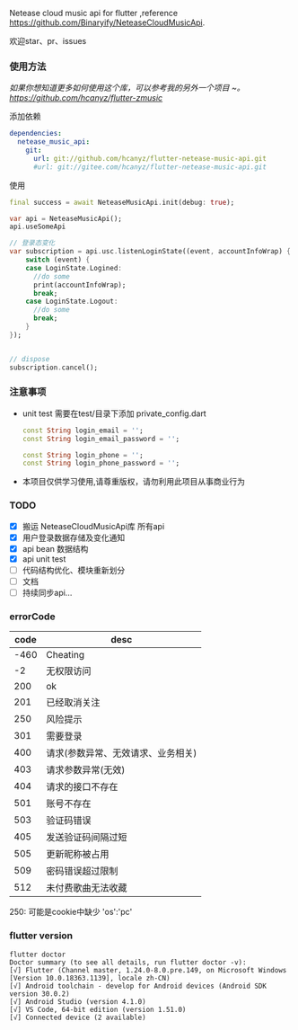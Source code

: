 Netease cloud music api for flutter ,reference https://github.com/Binaryify/NeteaseCloudMusicApi.   

欢迎star、pr、issues

### 使用方法
*如果你想知道更多如何使用这个库，可以参考我的另外一个项目 ~。https://github.com/hcanyz/flutter-zmusic*

添加依赖
```yaml
dependencies:
  netease_music_api:
    git:
      url: git://github.com/hcanyz/flutter-netease-music-api.git
      #url: git://gitee.com/hcanyz/flutter-netease-music-api.git
```
使用

```dart
final success = await NeteaseMusicApi.init(debug: true);
```

```dart
var api = NeteaseMusicApi();
api.useSomeApi

// 登录态变化
var subscription = api.usc.listenLoginState((event, accountInfoWrap) {
    switch (event) {
    case LoginState.Logined:
      //do some
      print(accountInfoWrap);
      break;
    case LoginState.Logout:
      //do some
      break;
    }
});


// dispose
subscription.cancel();
```

### 注意事项
- unit test 需要在test/目录下添加 private_config.dart
    ```dart
    const String login_email = '';
    const String login_email_password = '';
    
    const String login_phone = '';
    const String login_phone_password = '';
    ```
- 本项目仅供学习使用,请尊重版权，请勿利用此项目从事商业行为

### TODO
- [x] 搬运 NeteaseCloudMusicApi库 所有api
- [x] 用户登录数据存储及变化通知
- [x] api bean 数据结构
- [x] api unit test
- [ ] 代码结构优化、模块重新划分
- [ ] 文档
- [ ] 持续同步api...

### errorCode
| code | desc                               |
|------|--------------------                |
| -460 | Cheating                           |
| -2   | 无权限访问                         |
| 200  | ok                                 |
| 201  | 已经取消关注                       |
| 250  | 风险提示                           |
| 301  | 需要登录                           |
| 400  | 请求(参数异常、无效请求、业务相关) |
| 403  | 请求参数异常(无效)                 |
| 404  | 请求的接口不存在                   |
| 501  | 账号不存在                         |
| 503  | 验证码错误                         |
| 405  | 发送验证码间隔过短                 |
| 505  | 更新昵称被占用                     |
| 509  | 密码错误超过限制                   |
| 512  | 未付费歌曲无法收藏                 |

250: 可能是cookie中缺少 'os':'pc'

### flutter version
```text
flutter doctor
Doctor summary (to see all details, run flutter doctor -v):
[√] Flutter (Channel master, 1.24.0-8.0.pre.149, on Microsoft Windows [Version 10.0.18363.1139], locale zh-CN)
[√] Android toolchain - develop for Android devices (Android SDK version 30.0.2)
[√] Android Studio (version 4.1.0)
[√] VS Code, 64-bit edition (version 1.51.0)
[√] Connected device (2 available)
```